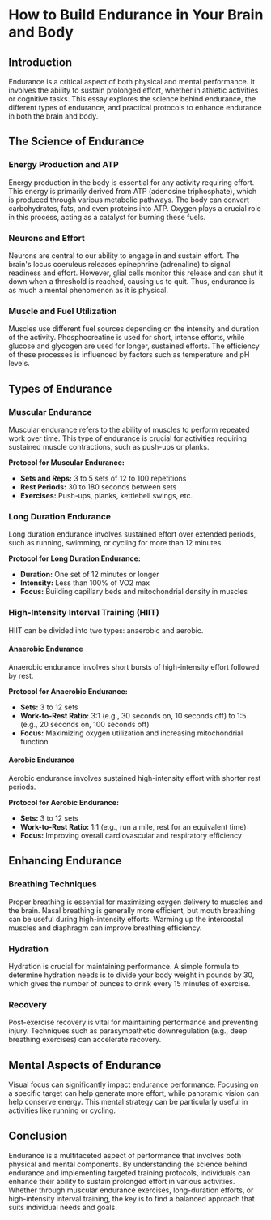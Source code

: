 # How to Build Endurance in Your Brain and Body

## Introduction

Endurance is a critical aspect of both physical and mental performance. It involves the ability to sustain prolonged effort, whether in athletic activities or cognitive tasks. This essay explores the science behind endurance, the different types of endurance, and practical protocols to enhance endurance in both the brain and body.

## The Science of Endurance

### Energy Production and ATP

Energy production in the body is essential for any activity requiring effort. This energy is primarily derived from ATP (adenosine triphosphate), which is produced through various metabolic pathways. The body can convert carbohydrates, fats, and even proteins into ATP. Oxygen plays a crucial role in this process, acting as a catalyst for burning these fuels.

### Neurons and Effort

Neurons are central to our ability to engage in and sustain effort. The brain's locus coeruleus releases epinephrine (adrenaline) to signal readiness and effort. However, glial cells monitor this release and can shut it down when a threshold is reached, causing us to quit. Thus, endurance is as much a mental phenomenon as it is physical.

### Muscle and Fuel Utilization

Muscles use different fuel sources depending on the intensity and duration of the activity. Phosphocreatine is used for short, intense efforts, while glucose and glycogen are used for longer, sustained efforts. The efficiency of these processes is influenced by factors such as temperature and pH levels.

## Types of Endurance

### Muscular Endurance

Muscular endurance refers to the ability of muscles to perform repeated work over time. This type of endurance is crucial for activities requiring sustained muscle contractions, such as push-ups or planks.

**Protocol for Muscular Endurance:**
- **Sets and Reps:** 3 to 5 sets of 12 to 100 repetitions
- **Rest Periods:** 30 to 180 seconds between sets
- **Exercises:** Push-ups, planks, kettlebell swings, etc.

### Long Duration Endurance

Long duration endurance involves sustained effort over extended periods, such as running, swimming, or cycling for more than 12 minutes.

**Protocol for Long Duration Endurance:**
- **Duration:** One set of 12 minutes or longer
- **Intensity:** Less than 100% of VO2 max
- **Focus:** Building capillary beds and mitochondrial density in muscles

### High-Intensity Interval Training (HIIT)

HIIT can be divided into two types: anaerobic and aerobic.

#### Anaerobic Endurance

Anaerobic endurance involves short bursts of high-intensity effort followed by rest.

**Protocol for Anaerobic Endurance:**
- **Sets:** 3 to 12 sets
- **Work-to-Rest Ratio:** 3:1 (e.g., 30 seconds on, 10 seconds off) to 1:5 (e.g., 20 seconds on, 100 seconds off)
- **Focus:** Maximizing oxygen utilization and increasing mitochondrial function

#### Aerobic Endurance

Aerobic endurance involves sustained high-intensity effort with shorter rest periods.

**Protocol for Aerobic Endurance:**
- **Sets:** 3 to 12 sets
- **Work-to-Rest Ratio:** 1:1 (e.g., run a mile, rest for an equivalent time)
- **Focus:** Improving overall cardiovascular and respiratory efficiency

## Enhancing Endurance

### Breathing Techniques

Proper breathing is essential for maximizing oxygen delivery to muscles and the brain. Nasal breathing is generally more efficient, but mouth breathing can be useful during high-intensity efforts. Warming up the intercostal muscles and diaphragm can improve breathing efficiency.

### Hydration

Hydration is crucial for maintaining performance. A simple formula to determine hydration needs is to divide your body weight in pounds by 30, which gives the number of ounces to drink every 15 minutes of exercise.

### Recovery

Post-exercise recovery is vital for maintaining performance and preventing injury. Techniques such as parasympathetic downregulation (e.g., deep breathing exercises) can accelerate recovery.

## Mental Aspects of Endurance

Visual focus can significantly impact endurance performance. Focusing on a specific target can help generate more effort, while panoramic vision can help conserve energy. This mental strategy can be particularly useful in activities like running or cycling.

## Conclusion

Endurance is a multifaceted aspect of performance that involves both physical and mental components. By understanding the science behind endurance and implementing targeted training protocols, individuals can enhance their ability to sustain prolonged effort in various activities. Whether through muscular endurance exercises, long-duration efforts, or high-intensity interval training, the key is to find a balanced approach that suits individual needs and goals.